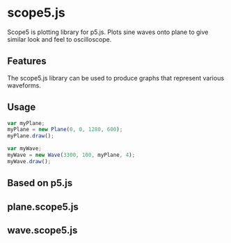 scope5.js
=========

Scope5 is plotting library for p5.js. Plots sine waves onto plane to give similar look and feel to oscilloscope.

Features
--------

The scope5.js library can be used to produce graphs that represent various waveforms.

Usage
-----

```js
var myPlane;
myPlane = new Plane(0, 0, 1280, 600);
myPlane.draw();
```

```js
var myWave;
myWave = new Wave(3300, 100, myPlane, 4);
myWave.draw();
```


Based on p5.js
----------


plane.scope5.js
---------------


wave.scope5.js
--------------


